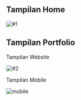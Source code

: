 <h2>Tampilan Home</h2>

![#1](https://github.com/AzizLike29/Portfolio-Hacktiv8/assets/119909214/d84ffcf3-1586-48e4-b9e7-aa7dc81395b1)

<h2>Tampilan Portfolio</h2>

<p>Tampilan Website</p>

![#2](https://github.com/AzizLike29/Portfolio-Hacktiv8/assets/119909214/f3b6eb18-7674-4583-b8f3-8bb55c762509)

<p>Tampilan Mobile</p>

![mobile](https://github.com/AzizLike29/Portfolio-Hacktiv8/assets/119909214/bca2c971-5bcd-4fc4-9452-7aababb76848)

